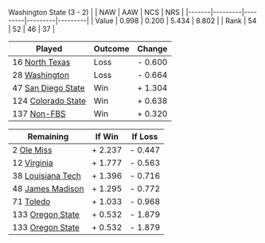 Washington State (3 - 2)
|       |   NAW   |   AAW   |   NCS   |   NRS   |
|-------|---------|---------|---------|---------|
| Value |   0.998 |   0.200 |   5.434 |   8.802 |
| Rank  |      54 |      52 |      46 |      37 |

| Played                    | Outcome    |  Change  |
|---------------------------|------------|----------|
|  16 [North Texas           ](NorthTexas.md)| Loss       | -  0.600 |
|  28 [Washington            ](Washington.md)| Loss       | -  0.664 |
|  47 [San Diego State       ](SanDiegoState.md)| Win        | +  1.304 |
| 124 [Colorado State        ](ColoradoState.md)| Win        | +  0.638 |
| 137 [Non-FBS               ](NonFBS.md)| Win        | +  0.320 |

| Remaining                 |  If Win  |  If Loss |
|---------------------------|----------|----------|
|   2 [Ole Miss              ](OleMiss.md)| +  2.237 | -  0.447 |
|  12 [Virginia              ](Virginia.md)| +  1.777 | -  0.563 |
|  38 [Louisiana Tech        ](LouisianaTech.md)| +  1.396 | -  0.716 |
|  48 [James Madison         ](JamesMadison.md)| +  1.295 | -  0.772 |
|  71 [Toledo                ](Toledo.md)| +  1.033 | -  0.968 |
| 133 [Oregon State          ](OregonState.md)| +  0.532 | -  1.879 |
| 133 [Oregon State          ](OregonState.md)| +  0.532 | -  1.879 |

